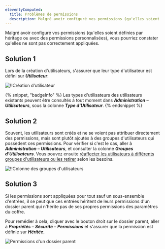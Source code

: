 ```yaml
---
eleventyComputed:
  title: Problèmes de permissions
  description: Malgré avoir configuré vos permissions (qu'elles soient définies par héritage ou avec des permissions personnalisées), vous pourriez constater qu'elles ne sont pas correctement appliquées.
---
```

Malgré avoir configuré vos permissions (qu'elles soient définies par héritage ou avec des permissions personnalisées), vous pourriez constater qu'elles ne sont pas correctement appliquées.

## Solution 1

Lors de la création d'utilisateurs, s'assurer que leur type d'utilisateur est défini sur ***Utilisateur***.

![!!Création d'utilisateur](https://cdnweb.devolutions.net/docs/RDMW4028_2024_1.png)

{% snippet, "badgeInfo" %}
Les types d'utilisateurs des utilisateurs existants peuvent être consultés à tout moment dans ***Administration*** – ***Utilisateurs***, sous la colonne ***Type d'Utilisateur***.
{% endsnippet %}

## Solution 2

Souvent, les utilisateurs sont créés et ne se voient pas attribuer directement des permissions, mais sont plutôt ajoutés à des groupes d'utilisateurs qui possèdent ces permissions. Pour vérifier si c'est le cas, aller à ***Administration*** – ***Utilisateurs***, et consulter la colonne ***Groupes d'Utilisateurs***. Vous pouvez ensuite [réaffecter les utilisateurs à différents groupes d'utilisateurs ou les retirer](https://docs.devolutions.net/rdm/user-groups-based-access-control/) selon les besoins.

![!!Colonne des groupes d'utilisateurs](https://cdnweb.devolutions.net/docs/RDMW4030_2024_1.png)

## Solution 3

Si les permissions sont appliquées pour tout sauf un sous-ensemble d'entrées, il se peut que ces entrées héritent de leurs permissions d'un dossier parent qui n'hérite pas de ses propres permissions des paramètres du coffre.

Pour remédier à cela, cliquer avec le bouton droit sur le dossier parent, aller à ***Propriétés*** – ***Sécurité*** – ***Permissions*** et s'assurer que la permission est définie sur ***Héritée***.

![Permissions d'un dossier parent](https://cdnweb.devolutions.net/docs/RDMW4033_2024_1.png)
